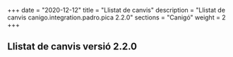 +++
date        = "2020-12-12"
title       = "Llistat de canvis"
description = "Llistat de canvis canigo.integration.padro.pica 2.2.0"
sections    = "Canigó"
weight		= 2
+++

## Llistat de canvis versió 2.2.0

